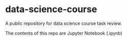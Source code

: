 # data-science-course
A public repository for data science course task review.

The contents of this repo are Jupyter Notebook (.ipynb)
